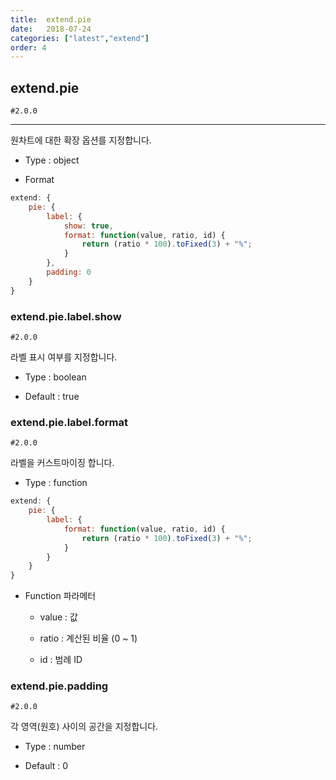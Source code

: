```yaml
---
title:  extend.pie
date:   2018-07-24
categories: ["latest","extend"]
order: 4
---
```


## extend.pie

`#2.0.0`

---

원차트에 대한 확장 옵션를 지정합니다.

* Type : object

* Format
```javascript
extend: {
    pie: {
        label: {
            show: true,
            format: function(value, ratio, id) {
                return (ratio * 100).toFixed(3) + "%";
            }
        },
        padding: 0
    }
}
```


### extend.pie.label.show

`#2.0.0`

라벨 표시 여부를 지정합니다.

* Type : boolean

* Default : true


### extend.pie.label.format

`#2.0.0`

라벨을 커스트마이징 합니다.

* Type : function
```javascript
extend: {
    pie: {
        label: {
            format: function(value, ratio, id) {
                return (ratio * 100).toFixed(3) + "%";
            }
        }
    }
}
```

* Function 파라메터

  * value : 값

  * ratio : 계산된 비율 (0 ~ 1)

  * id : 범례 ID


### extend.pie.padding

`#2.0.0`

각 영역(원호) 사이의 공간을 지정합니다.

* Type : number

* Default : 0


<!-- ### extend.pie.startAngle

`#2.0.4`

원의 시작 각도를 지정한다.

원의 최상위 값을 기준으로 (값 = 0) 이며 좌측은 -, 우측은 + 값을 갖습니다.

* Type : number

* Default : -180


### extend.pie.endAngle

`#2.0.4`

원의 종료 각도를 지정한다.

원의 최상위 값을 기준으로 (값 = 0) 이며 좌측은 -, 우측은 + 값을 갖습니다.

* Type : number

* Default : 180 -->

